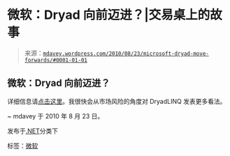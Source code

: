 <!--yml

分类：未分类

日期：2024-05-18 06:20:09

-->

# 微软：Dryad 向前迈进？|交易桌上的故事

> 来源：[`mdavey.wordpress.com/2010/08/23/microsoft-dryad-move-forwards/#0001-01-01`](https://mdavey.wordpress.com/2010/08/23/microsoft-dryad-move-forwards/#0001-01-01)

## 微软：Dryad 向前迈进？

详细信息请[点击这里](http://www.zdnet.com/blog/microsoft/microsoft-research-parallel-programming-project-set-to-go-commercial-in-2011/7161)。我很快会从市场风险的角度对 DryadLINQ 发表更多看法。

~ mdavey 于 2010 年 8 月 23 日。

发布于[.NET](https://mdavey.wordpress.com/category/languages/net/)分类下

标签：[微软](https://mdavey.wordpress.com/tag/microsoft/)
